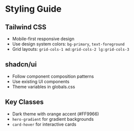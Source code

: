 # Styling Guide

## Tailwind CSS
- Mobile-first responsive design
- Use design system colors: `bg-primary`, `text-foreground`
- Grid layouts: `grid-cols-1 md:grid-cols-2 lg:grid-cols-3`

## shadcn/ui
- Follow component composition patterns
- Use existing UI components
- Theme variables in globals.css

## Key Classes
- Dark theme with orange accent (#FF9966)
- `hero-gradient` for gradient backgrounds
- `card-hover` for interactive cards